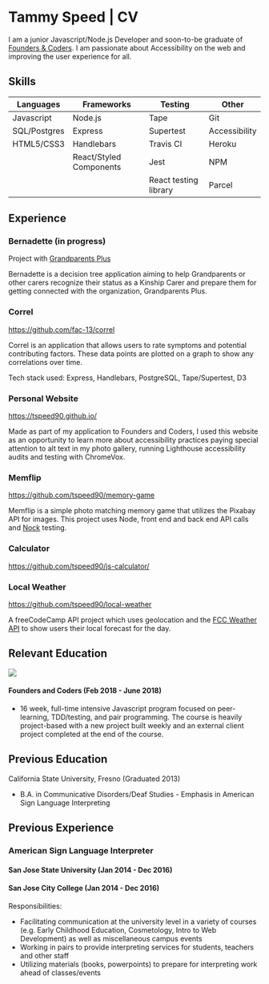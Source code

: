 # Tammy Speed | CV

I am a junior Javascript/Node.js Developer and soon-to-be graduate of [Founders & Coders](https://foundersandcoders.com/). I am passionate about Accessibility on the web and improving the user experience for all. 

## Skills
| Languages   | Frameworks              | Testing               | Other         |
| --------    | --------                | --------              | ------------  |
| Javascript  | Node.js                 | Tape                  | Git           |
| SQL/Postgres| Express                 | Supertest             | Accessibility |
| HTML5/CSS3  | Handlebars              | Travis CI             | Heroku        |
|             | React/Styled Components | Jest                  | NPM           |
|             |                         | React testing library | Parcel        |


## Experience
### Bernadette (in progress)
Project with [Grandparents Plus](https://www.grandparentsplus.org.uk/) 

Bernadette is a decision tree application aiming to help Grandparents or other carers recognize their status as a Kinship Carer and prepare them for getting connected with the organization, Grandparents Plus.

### Correl 
https://github.com/fac-13/correl

Correl is an application that allows users to rate symptoms and potential contributing factors. These data points are plotted on a graph to show any correlations over time.

Tech stack used: Express, Handlebars, PostgreSQL, Tape/Supertest, D3

### Personal Website
https://tspeed90.github.io/

Made as part of my application to Founders and Coders, I used this website as an opportunity to learn more about accessibility practices paying special attention to alt text in my photo gallery, running Lighthouse accessibility audits and testing with ChromeVox.

### Memflip
https://github.com/tspeed90/memory-game

Memflip is a simple photo matching memory game that utilizes the Pixabay API for images. This project uses Node, front end and back end API calls and [Nock](https://www.npmjs.com/package/nock) testing.

### Calculator 
https://github.com/tspeed90/js-calculator/

### Local Weather
https://github.com/tspeed90/local-weather

A freeCodeCamp API project which uses geolocation and the [FCC Weather API](https://fcc-weather-api.glitch.me/) to show users their local forecast for the day.


## Relevant Education
![](http://res.cloudinary.com/dp6beg5nw/image/upload/v1525004700/fac-logo_njmmf7.png)
#### Founders and Coders (Feb 2018 - June 2018)
- 16 week, full-time intensive Javascript program focused on peer-learning, TDD/testing, and pair programming. The course is heavily project-based with a new project built weekly and an external client project completed at the end of the course.

## Previous Education

California State University, Fresno (Graduated 2013)
 - B.A. in Communicative Disorders/Deaf Studies - Emphasis in American Sign Language Interpreting

## Previous Experience
### American Sign Language Interpreter
#### San Jose State University (Jan 2014 - Dec 2016)
#### San Jose City College (Jan 2014 - Dec 2016)


Responsibilities:
- Facilitating communication at the university level in a variety of courses (e.g. Early Childhood Education, Cosmetology, Intro to Web Development) as well as miscellaneous campus events
- Working in pairs to provide interpreting services for students, teachers and other staff
- Utilizing materials (books, powerpoints) to prepare for interpreting work ahead of classes/events



